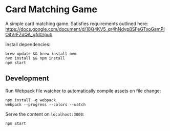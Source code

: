 # Card Matching Game

A simple card matching game. Satisfies requirements outlined here: https://docs.google.com/document/d/18Q4KV5_qr4hNdyp8SFeGTxoGamPIOitVrFZdQA_gfd0/pub

Install dependencies:
```
brew update && brew install nvm
nvm install && npm install
npm start
```

## Development

Run Webpack file watcher to automatically compile assets on file change:
```
npm install -g webpack
webpack --progress --colors --watch
```

Serve the content on `localhost:3000`:
```
npm start
```
